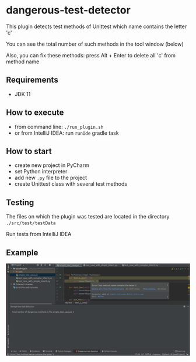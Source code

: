 # dangerous-test-detector

This plugin detects test methods of Unittest which name contains the letter 'c'

You can see the total number of such methods in the tool window (below)

Also, you can fix these methods: press Alt + Enter to delete all 'c' from method name

## Requirements

* JDK 11

## How to execute

* from command line: `./run_plugin.sh`
* or from IntelliJ IDEA: run `runIde` gradle task

## How to start

* create new project in PyCharm
* set Python interpreter
* add new `.py` file to the project
* create Unittest class with several test methods

## Testing

The files on which the plugin was tested are located in the directory `./src/test/testData`

Run tests from IntelliJ IDEA

## Example

![](./images/example.png)

<!-- Plugin description -->
<!-- Plugin description end -->
